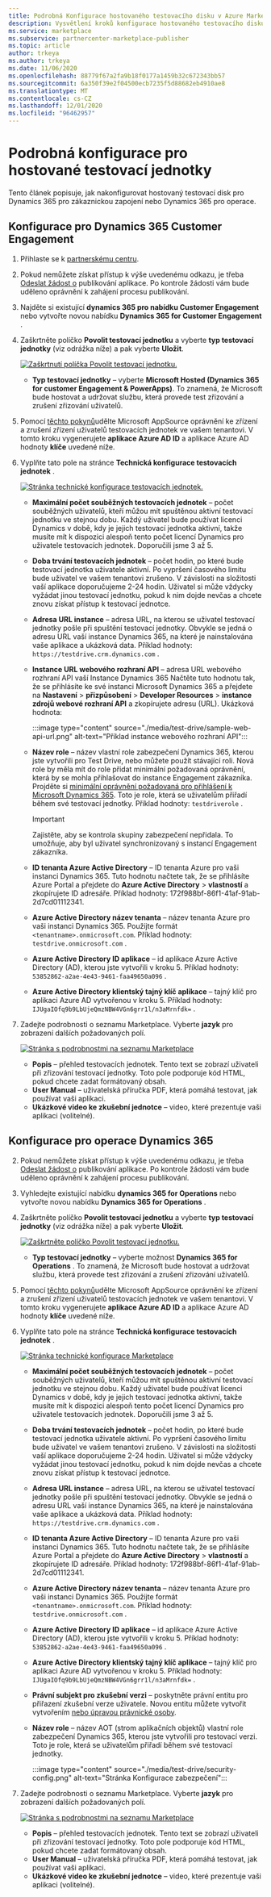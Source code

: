 ```yaml
---
title: Podrobná Konfigurace hostovaného testovacího disku v Azure Marketplace
description: Vysvětlení kroků konfigurace hostovaného testovacího disku na komerčním webu Marketplace
ms.service: marketplace
ms.subservice: partnercenter-marketplace-publisher
ms.topic: article
author: trkeya
ms.author: trkeya
ms.date: 11/06/2020
ms.openlocfilehash: 88779f67a2fa9b18f0177a1459b32c672343bb57
ms.sourcegitcommit: 6a350f39e2f04500ecb7235f5d88682eb4910ae8
ms.translationtype: MT
ms.contentlocale: cs-CZ
ms.lasthandoff: 12/01/2020
ms.locfileid: "96462957"
---
```

# <a name="detailed-configuration-for-hosted-test-drives"></a>Podrobná konfigurace pro hostované testovací jednotky

Tento článek popisuje, jak nakonfigurovat hostovaný testovací disk pro Dynamics 365 pro zákaznickou zapojení nebo Dynamics 365 pro operace.

## <a name="configure-for-dynamics-365-customer-engagement"></a>Konfigurace pro Dynamics 365 Customer Engagement

1. Přihlaste se k [partnerskému centru](https://partner.microsoft.com/).
2. Pokud nemůžete získat přístup k výše uvedenému odkazu, je třeba [Odeslat žádost o](https://appsource.microsoft.com/partners/list-an-app) publikování aplikace. Po kontrole žádosti vám bude uděleno oprávnění k zahájení procesu publikování.
3. Najděte si existující **dynamics 365 pro nabídku Customer Engagement** nebo vytvořte novou nabídku **Dynamics 365 for Customer Engagement** .
4. Zaškrtněte políčko **Povolit testovací jednotku** a vyberte **typ testovací jednotky** (viz odrážka níže) a pak vyberte **Uložit**.

    [![Zaškrtnutí políčka Povolit testovací jednotku.](media/test-drive/enable-test-drive-check-box.png)](media/test-drive/enable-test-drive-check-box.png#lightbox)

    - **Typ testovací jednotky** – vyberte **Microsoft Hosted (Dynamics 365 for customer Engagement & PowerApps)**. To znamená, že Microsoft bude hostovat a udržovat službu, která provede test zřizování a zrušení zřizování uživatelů.

5. Pomocí [těchto pokynů](./test-drive-azure-subscription-setup.md)udělte Microsoft AppSource oprávnění ke zřízení a zrušení zřízení uživatelů testovacích jednotek ve vašem tenantovi. V tomto kroku vygenerujete **aplikace Azure AD ID** a aplikace Azure AD hodnoty **klíče** uvedené níže.
6. Vyplňte tato pole na stránce **Technická konfigurace testovacích jednotek** .

    [![Stránka technické konfigurace testovacích jednotek.](media/test-drive/technical-config-details.png)](media/test-drive/technical-config-details.png#lightbox)

    - **Maximální počet souběžných testovacích jednotek** – počet souběžných uživatelů, kteří můžou mít spuštěnou aktivní testovací jednotku ve stejnou dobu. Každý uživatel bude používat licenci Dynamics v době, kdy je jejich testovací jednotka aktivní, takže musíte mít k dispozici alespoň tento počet licencí Dynamics pro uživatele testovacích jednotek. Doporučili jsme 3 až 5.
    - **Doba trvání testovacích jednotek** – počet hodin, po které bude testovací jednotka uživatele aktivní. Po vypršení časového limitu bude uživatel ve vašem tenantovi zrušeno. V závislosti na složitosti vaší aplikace doporučujeme 2-24 hodin. Uživatel si může vždycky vyžádat jinou testovací jednotku, pokud k nim dojde nevčas a chcete znovu získat přístup k testovací jednotce.
    - **Adresa URL instance** – adresa URL, na kterou se uživatel testovací jednotky pošle při spuštění testovací jednotky. Obvykle se jedná o adresu URL vaší instance Dynamics 365, na které je nainstalována vaše aplikace a ukázková data. Příklad hodnoty: `https://testdrive.crm.dynamics.com` .
    - **Instance URL webového rozhraní API** – adresa URL webového rozhraní API vaší Instance Dynamics 365 Načtěte tuto hodnotu tak, že se přihlásíte ke své instanci Microsoft Dynamics 365 a přejdete na **Nastavení**  >  **přizpůsobení**  >  **Developer Resources**  >  **instance zdrojů webové rozhraní API** a zkopírujete adresu (URL). Ukázková hodnota:

        :::image type="content" source="./media/test-drive/sample-web-api-url.png" alt-text="Příklad instance webového rozhraní API":::

    - **Název role** – název vlastní role zabezpečení Dynamics 365, kterou jste vytvořili pro Test Drive, nebo můžete použít stávající roli. Nová role by měla mít do role přidat minimální požadovaná oprávnění, která by se mohla přihlašovat do instance Engagement zákazníka. Projděte si [minimální oprávnění požadovaná pro přihlášení k Microsoft Dynamics 365](https://community.dynamics.com/crm/b/crminogic/archive/2016/11/24/minimum-privileges-required-to-login-microsoft-dynamics-365). Toto je role, která se uživatelům přiřadí během své testovací jednotky. Příklad hodnoty: `testdriverole` .
    
        > [!IMPORTANT]
        > Zajistěte, aby se kontrola skupiny zabezpečení nepřidala. To umožňuje, aby byl uživatel synchronizovaný s instancí Engagement zákazníka.

    - **ID tenanta Azure Active Directory** – ID tenanta Azure pro vaši instanci Dynamics 365. Tuto hodnotu načtete tak, že se přihlásíte Azure Portal a přejdete do **Azure Active Directory**  >  **vlastností** a zkopírujete ID adresáře. Příklad hodnoty: 172f988bf-86f1-41af-91ab-2d7cd01112341.
    - **Azure Active Directory název tenanta** – název tenanta Azure pro vaši instanci Dynamics 365. Použijte formát `<tenantname>.onmicrosoft.com`. Příklad hodnoty: `testdrive.onmicrosoft.com` .
    - **Azure Active Directory ID aplikace** – id aplikace Azure Active Directory (AD), kterou jste vytvořili v kroku 5. Příklad hodnoty: `53852862-a2ae-4e43-9461-faa49650a096` .
    - **Azure Active Directory klientský tajný klíč aplikace** – tajný klíč pro aplikaci Azure AD vytvořenou v kroku 5. Příklad hodnoty: `IJUgaIOfq9b9LbUjeQmzNBW4VGn6grr1l/n3aMrnfdk=` .

7. Zadejte podrobnosti o seznamu Marketplace. Vyberte **jazyk** pro zobrazení dalších požadovaných polí.

    [![Stránka s podrobnostmi na seznamu Marketplace](media/test-drive/marketplace-listing-details.png)](media/test-drive/marketplace-listing-details.png#lightbox)

    - **Popis** – přehled testovacích jednotek. Tento text se zobrazí uživateli při zřizování testovací jednotky. Toto pole podporuje kód HTML, pokud chcete zadat formátovaný obsah.
    - **User Manual** – uživatelská příručka PDF, která pomáhá testovat, jak používat vaši aplikaci.
    - **Ukázkové video ke zkušební jednotce** – video, které prezentuje vaši aplikaci (volitelné).

## <a name="configure-for-dynamics-365-operations"></a>Konfigurace pro operace Dynamics 365

2. Pokud nemůžete získat přístup k výše uvedenému odkazu, je třeba [Odeslat žádost o](https://appsource.microsoft.com/partners/list-an-app) publikování aplikace. Po kontrole žádosti vám bude uděleno oprávnění k zahájení procesu publikování.
3. Vyhledejte existující nabídku **dynamics 365 for Operations** nebo vytvořte novou nabídku **Dynamics 365 for Operations** .
4. Zaškrtněte políčko **Povolit testovací jednotku** a vyberte **typ testovací jednotky** (viz odrážka níže) a pak vyberte **Uložit**.

    [![Zaškrtněte políčko Povolit testovací jednotku.](media/test-drive/enable-test-drive-check-box-operations.png)](media/test-drive/enable-test-drive-check-box-operations.png#lightbox)

    - **Typ testovací jednotky** – vyberte možnost **Dynamics 365 for Operations** . To znamená, že Microsoft bude hostovat a udržovat službu, která provede test zřizování a zrušení zřizování uživatelů.

5. Pomocí [těchto pokynů](https://github.com/Microsoft/AppSource/blob/master/Microsoft%20Hosted%20Test%20Drive/Setup-your-Azure-subscription-for-Dynamics365-Microsoft-Hosted-Test-Drives.md)udělte Microsoft AppSource oprávnění ke zřízení a zrušení zřízení uživatelů testovacích jednotek ve vašem tenantovi. V tomto kroku vygenerujete **aplikace Azure AD ID** a aplikace Azure AD hodnoty **klíče** uvedené níže.
6. Vyplňte tato pole na stránce **Technická konfigurace testovacích jednotek** .

    [![Stránka technické konfigurace Marketplace](media/test-drive/technical-config-details.png)](media/test-drive/technical-config-details.png#lightbox)

    - **Maximální počet souběžných testovacích jednotek** – počet souběžných uživatelů, kteří můžou mít spuštěnou aktivní testovací jednotku ve stejnou dobu. Každý uživatel bude používat licenci Dynamics v době, kdy je jejich testovací jednotka aktivní, takže musíte mít k dispozici alespoň tento počet licencí Dynamics pro uživatele testovacích jednotek. Doporučili jsme 3 až 5.
    - **Doba trvání testovacích jednotek** – počet hodin, po které bude testovací jednotka uživatele aktivní. Po vypršení časového limitu bude uživatel ve vašem tenantovi zrušeno. V závislosti na složitosti vaší aplikace doporučujeme 2-24 hodin. Uživatel si může vždycky vyžádat jinou testovací jednotku, pokud k nim dojde nevčas a chcete znovu získat přístup k testovací jednotce.
    - **Adresa URL instance** – adresa URL, na kterou se uživatel testovací jednotky pošle při spuštění testovací jednotky. Obvykle se jedná o adresu URL vaší instance Dynamics 365, na které je nainstalována vaše aplikace a ukázková data. Příklad hodnoty: `https://testdrive.crm.dynamics.com` .
    - **ID tenanta Azure Active Directory** – ID tenanta Azure pro vaši instanci Dynamics 365. Tuto hodnotu načtete tak, že se přihlásíte Azure Portal a přejdete do **Azure Active Directory**  >  **vlastností** a zkopírujete ID adresáře. Příklad hodnoty: 172f988bf-86f1-41af-91ab-2d7cd01112341.
    - **Azure Active Directory název tenanta** – název tenanta Azure pro vaši instanci Dynamics 365. Použijte formát `<tenantname>.onmicrosoft.com`. Příklad hodnoty: `testdrive.onmicrosoft.com` .
    - **Azure Active Directory ID aplikace** – id aplikace Azure Active Directory (AD), kterou jste vytvořili v kroku 5. Příklad hodnoty: `53852862-a2ae-4e43-9461-faa49650a096` .
    - **Azure Active Directory klientský tajný klíč aplikace** – tajný klíč pro aplikaci Azure AD vytvořenou v kroku 5. Příklad hodnoty: `IJUgaIOfq9b9LbUjeQmzNBW4VGn6grr1l/n3aMrnfdk=` .
    - **Právní subjekt pro zkušební verzi** – poskytněte právní entitu pro přiřazení zkušební verze uživatele. Novou entitu můžete vytvořit vytvořením [nebo úpravou právnické osoby](/dynamicsax-2012/appuser-itpro/create-or-modify-a-legal-entity).
    - **Název role** – název AOT (strom aplikačních objektů) vlastní role zabezpečení Dynamics 365, kterou jste vytvořili pro testovací verzi. Toto je role, která se uživatelům přiřadí během své testovací jednotky.

        :::image type="content" source="./media/test-drive/security-config.png" alt-text="Stránka Konfigurace zabezpečení":::

7. Zadejte podrobnosti o seznamu Marketplace. Vyberte **jazyk** pro zobrazení dalších požadovaných polí.

    [![Stránka s podrobnostmi na seznamu Marketplace](media/test-drive/marketplace-listing-details.png)](media/test-drive/marketplace-listing-details.png#lightbox)

    - **Popis** – přehled testovacích jednotek. Tento text se zobrazí uživateli při zřizování testovací jednotky. Toto pole podporuje kód HTML, pokud chcete zadat formátovaný obsah.
    - **User Manual** – uživatelská příručka PDF, která pomáhá testovat, jak používat vaši aplikaci.
    - **Ukázkové video ke zkušební jednotce** – video, které prezentuje vaši aplikaci (volitelné).

<!--
## Next steps

- [Set up your Azure subscription](test-drive-azure-subscription-setup.md) -->